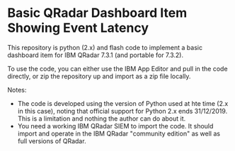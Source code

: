 # Basic QRadar Dashboard Item Showing Event Latency
This repository is python (2.x) and flash code to implement a basic dashboard item for IBM QRadar 7.3.1 (and portable for 7.3.2).

To use the code, you can either use the IBM App Editor and pull in the code directly, or zip the repository up and import as a zip file locally.

Notes:
* The code is developed using the version of Python used at hte time (2.x in this case), noting that official support for Python 2.x ends 31/12/2019. This is a limitation and nothing the author can do about it.
* You need a working IBM QRadar SIEM to import the code. It should import and operate in the IBM QRadar "community edition" as well as full versions of QRadar.
